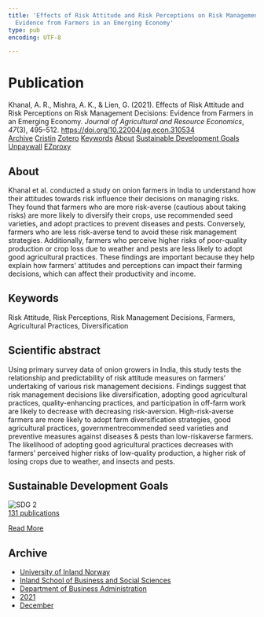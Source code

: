 ```yaml
---
title: 'Effects of Risk Attitude and Risk Perceptions on Risk Management Decisions:
  Evidence from Farmers in an Emerging Economy'
type: pub
encoding: UTF-8

---
```

<h1>Publication</h1>
<article id="csl-bib-container-ZIBWI24U" class="csl-bib-container">
  <div class="csl-bib-body"> <div class="csl-entry">Khanal, A. R., Mishra, A. K., &#38; Lien, G. (2021). Effects of Risk Attitude and Risk Perceptions on Risk Management Decisions: Evidence from Farmers in an Emerging Economy. <i>Journal of Agricultural and Resource Economics</i>, <i>47</i>(3), 495–512. <a href="https://doi.org/10.22004/ag.econ.310534">https://doi.org/10.22004/ag.econ.310534</a></div> </div>
  <div class="csl-bib-buttons">
    <a href="#taxonomy-article-ZIBWI24U" alt="archive" class="csl-bib-button">Archive</a>
    <a href="https://app.cristin.no/results/show.jsf?id=1971355" alt="Cristin" class="csl-bib-button">Cristin</a>
    <a href="http://zotero.org/groups/5881554/items/ZIBWI24U" alt="Zotero" class="csl-bib-button">Zotero</a>
    <a href="#keywords-article-ZIBWI24U" alt="keywords" class="csl-bib-button">Keywords</a>
    <a href="#about-article-ZIBWI24U" alt="about_pub" class="csl-bib-button">About</a>
    <a href="#sdg-article-ZIBWI24U" alt="sdg" class="csl-bib-button">Sustainable Development Goals</a>
    <a href="https://ageconsearch.umn.edu/record/310534" alt="Unpaywall" class="csl-bib-button">Unpaywall</a>
    <a href="https://ageconsearch.umn.edu/record/310534" alt="EZproxy" class="csl-bib-button">EZproxy</a>
  </div>
  <div id="csl-bib-meta-container-ZIBWI24U"></div>
</article>
<div id="csl-bib-meta-ZIBWI24U" class="csl-bib-meta">
  <article id="about-article-ZIBWI24U" class="about_pub-article">
    <h1>About</h1>
    Khanal et al. conducted a study on onion farmers in India to understand how their attitudes towards risk influence their decisions on managing risks. They found that farmers who are more risk-averse (cautious about taking risks) are more likely to diversify their crops, use recommended seed varieties, and adopt practices to prevent diseases and pests. Conversely, farmers who are less risk-averse tend to avoid these risk management strategies. Additionally, farmers who perceive higher risks of poor-quality production or crop loss due to weather and pests are less likely to adopt good agricultural practices. These findings are important because they help explain how farmers' attitudes and perceptions can impact their farming decisions, which can affect their productivity and income.
  </article>
  <article id="keywords-article-ZIBWI24U" class="keywords-article">
    <h1>Keywords</h1>
    Risk Attitude, Risk Perceptions, Risk Management Decisions, Farmers, Agricultural Practices, Diversification
  </article>
  <article id="abstract-article-ZIBWI24U" class="abstract-article">
    <h1>Scientific abstract</h1>
    Using primary survey data of onion growers in India, this study tests the relationship and predictability of risk attitude measures on farmers’ undertaking of various risk management decisions. Findings suggest that risk management decisions like diversification, adopting good agricultural practices, quality-enhancing practices, and participation in off-farm work are likely to decrease with decreasing risk-aversion. High-risk-averse farmers are more likely to adopt farm diversification strategies, good agricultural practices, governmentrecommended seed varieties and preventive measures against diseases & pests than low-riskaverse farmers. The likelihood of adopting good agricultural practices decreases with farmers’ perceived higher risks of low-quality production, a higher risk of losing crops due to weather, and insects and pests.
  </article>
  <article id="sdg-article-ZIBWI24U" class="sdg-article">
    <h1>Sustainable Development Goals</h1>
    <div class="sdg-container"><div id="sdg2" class="sdg">
        <img src="{{< params subfolder >}}images/sdg/sdg02_en.png" class="image" alt="SDG 2">
        <div class="sdg-overlay">
          <a href="/en/archive/?key=?sdg=2#archive" class="sdg-publication-count"><span>131</span> publications</a>
          <p><a href="https://sdgs.un.org/goals/goal2" class="sdg-read-more">Read More</a></p>
        </div>
      </div></div>
  </article>
  <article id="taxonomy-article-ZIBWI24U" class="taxonomy-article">
    <h1>Archive</h1>
    <ul>
      <li>
        <a href="/en/archive/?key=3DCRN523">University of Inland Norway</a>
      </li>
      <li>
        <a href="/en/archive/?key=DU8Q9LN9">Inland School of Business and Social Sciences</a>
      </li>
      <li>
        <a href="/en/archive/?key=3IQA89I8">Department of Business Administration</a>
      </li>
      <li>
        <a href="/en/archive/?key=39DV3H9E">2021</a>
      </li>
      <li>
        <a href="/en/archive/?key=ZCILB8E7">December</a>
      </li>
    </ul>
  </article>
</div>

